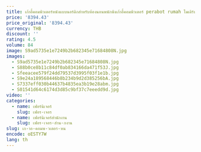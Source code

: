 ```yaml
---
title: เก้าอี้คอมพิวเตอร์หนังแบบนอร์ดิกสำหรับห้องนอนพนักพิงเก้าอี้คอมพิวเตอร์ perabot rumah โมเดิร์นเรียบง่ายเก้าอี้สำนักงานดีไซน์เนอร์เก้าอี้พักผ่อน
price: '8394.43'
price_original: '8394.43'
currency: THB
discount: ''
rating: 4.5
volume: 84
image: S9ad5735e1e7249b2b682345e71684808N.jpg
images:
  - S9ad5735e1e7249b2b682345e71684808N.jpg
  - S88b0ce8b11c84df0ab834166da471f53J.jpg
  - Sfeeacee579f24dd79537d3995f03f1e1b.jpg
  - S9e24a189568446b8b234b9d2d385256bA.jpg
  - S7337eff030b44637b4835ea3b19e28abm.jpg
  - S01541d64c6174d3d85c9bf37c7eeedd9d.jpg
video: ''
categories:
  - name: เฟอร์นิเจอร์
    slug: เฟอร-เจอร
  - name: เฟอร์นิเจอร์สำนักงาน
    slug: เฟอร-เจอร-สำน-กงาน
slug: เก-าอ-คอมพ-วเตอร-หน
encode: oESTY7W
lang: th
---
```

  